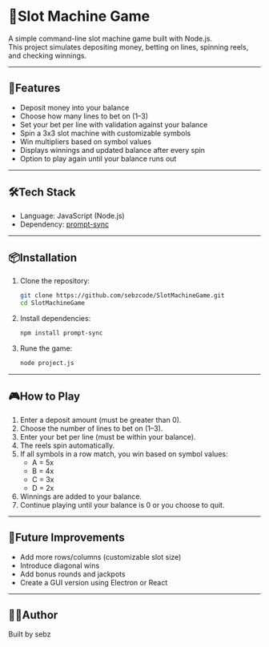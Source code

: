 # 🎰Slot Machine Game

A simple command-line slot machine game built with Node.js.  
This project simulates depositing money, betting on lines, spinning reels, and checking winnings.

---

## 🚀Features
- Deposit money into your balance  
- Choose how many lines to bet on (1–3)  
- Set your bet per line with validation against your balance  
- Spin a 3x3 slot machine with customizable symbols  
- Win multipliers based on symbol values  
- Displays winnings and updated balance after every spin  
- Option to play again until your balance runs out  

---

## 🛠️Tech Stack
- Language: JavaScript (Node.js)  
- Dependency: [prompt-sync](https://www.npmjs.com/package/prompt-sync)  

---

## 📦Installation

1. Clone the repository:
   ```bash
   git clone https://github.com/sebzcode/SlotMachineGame.git
   cd SlotMachineGame

2. Install dependencies:
    ```bash
   npm install prompt-sync

4. Rune the game:
   ```bash
   node project.js

---

## 🎮How to Play

1. Enter a deposit amount (must be greater than 0).  
2. Choose the number of lines to bet on (1–3).  
3. Enter your bet per line (must be within your balance).  
4. The reels spin automatically.  
5. If all symbols in a row match, you win based on symbol values:  
   - A = 5x  
   - B = 4x  
   - C = 3x  
   - D = 2x  
6. Winnings are added to your balance.  
7. Continue playing until your balance is 0 or you choose to quit.  

---

## 🔮Future Improvements

- Add more rows/columns (customizable slot size)  
- Introduce diagonal wins  
- Add bonus rounds and jackpots  
- Create a GUI version using Electron or React  

---

## 🧑‍💻Author 

Built by sebz  
